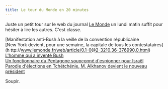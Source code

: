 ```yaml
---
title: Le tour du Monde en 20 minutes
---
```


Juste un petit tour sur le web du journal [Le Monde](http://www.lemonde.fr) un
lundi matin suffit pour hésiter à lire les autres. C'est classe.

[Manifestation anti-Bush à la veille de la convention républicaine  
[New York devient, pour une semaine, la capitale de tous les contestataires](h
ttp://www.lemonde.fr/web/article/0,1-0@2-3210,36-376990,0.html)  
[L'homme qui a inventé
Bush](http://www.lemonde.fr/web/article/0,1-0@2-3230,36-377020,0.html)  
[Un fonctionnaire du Pentagone soupçonné d'espionner pour
Israël](http://www.lemonde.fr/web/article/0,1-0@2-3222,36-377035,0.html)  
[Parodie d'élections en Tchétchénie, M. Alkhanov devient le nouveau
président](http://www.lemonde.fr/web/article/0,1-0@2-3214,36-377076,0.html)

Soupir.

